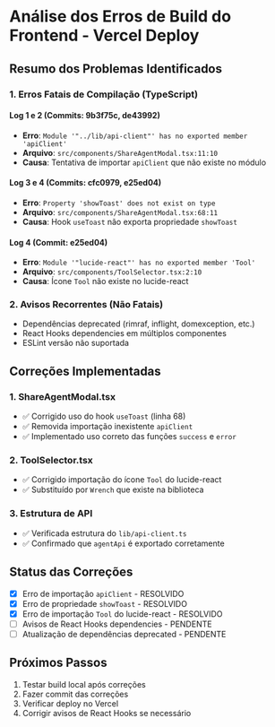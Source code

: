 # Análise dos Erros de Build do Frontend - Vercel Deploy

## Resumo dos Problemas Identificados

### 1. Erros Fatais de Compilação (TypeScript)

#### Log 1 e 2 (Commits: 9b3f75c, de43992)
- **Erro**: `Module '"../lib/api-client"' has no exported member 'apiClient'`
- **Arquivo**: `src/components/ShareAgentModal.tsx:11:10`
- **Causa**: Tentativa de importar `apiClient` que não existe no módulo

#### Log 3 e 4 (Commits: cfc0979, e25ed04)
- **Erro**: `Property 'showToast' does not exist on type`
- **Arquivo**: `src/components/ShareAgentModal.tsx:68:11`
- **Causa**: Hook `useToast` não exporta propriedade `showToast`

#### Log 4 (Commit: e25ed04)
- **Erro**: `Module '"lucide-react"' has no exported member 'Tool'`
- **Arquivo**: `src/components/ToolSelector.tsx:2:10`
- **Causa**: Ícone `Tool` não existe no lucide-react

### 2. Avisos Recorrentes (Não Fatais)
- Dependências deprecated (rimraf, inflight, domexception, etc.)
- React Hooks dependencies em múltiplos componentes
- ESLint versão não suportada

## Correções Implementadas

### 1. ShareAgentModal.tsx
- ✅ Corrigido uso do hook `useToast` (linha 68)
- ✅ Removida importação inexistente `apiClient`
- ✅ Implementado uso correto das funções `success` e `error`

### 2. ToolSelector.tsx
- ✅ Corrigido importação do ícone `Tool` do lucide-react
- ✅ Substituído por `Wrench` que existe na biblioteca

### 3. Estrutura de API
- ✅ Verificada estrutura do `lib/api-client.ts`
- ✅ Confirmado que `agentApi` é exportado corretamente

## Status das Correções
- [x] Erro de importação `apiClient` - RESOLVIDO
- [x] Erro de propriedade `showToast` - RESOLVIDO  
- [x] Erro de importação `Tool` do lucide-react - RESOLVIDO
- [ ] Avisos de React Hooks dependencies - PENDENTE
- [ ] Atualização de dependências deprecated - PENDENTE

## Próximos Passos
1. Testar build local após correções
2. Fazer commit das correções
3. Verificar deploy no Vercel
4. Corrigir avisos de React Hooks se necessário